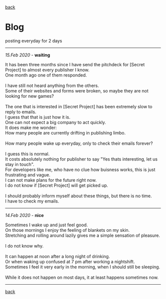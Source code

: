[back](index) <br>

<h1>Blog</h1>
posting everyday for 2 days

-----------------------------------------

*15.Feb 2020* - **waiting**

It has been three months since I have send the pitchdeck for [Secret Project] to almost every publisher I know.<br>
One month ago one of them responded.<br>
<br>
I have still not heard anything from the others.<br>
Some of their websites and forms were broken, so maybe they are not looking for new games?<br>
<br>
The one that is interested in [Secret Project] has been extremely slow to reply to emails.<br>
I guess that that is just how it is.<br>
One can not expect a big company to act quickly.<br>
It does make me wonder:<br>
How many people are currently drifting in publishing limbo.<br>
<br>
How many people wake up everyday, only to check their emails forever?
<br>
<br>
I guess this is normal.<br>
It costs absolutely nothing for publisher to say "Yes thats interesting, let us stay in touch".<br>
For developers like me, who have no clue how buisness works, this is just frustrating and vague.<br>
I can not make plans for the future right now. <br>
I do not know if [Secret Project] will get picked up.<br>
<br>
I should probably inform myself about these things, but there is no time.<br>
I have to check my emails.<br>

-----------------------------------------

*14.Feb 2020* - **nice**

Sometimes I wake up and just feel good.<br>
On those mornings I enjoy the feeling of blankets on my skin. <br>
Stretching and rolling around lazily gives me a simple sensation of pleasure.<br>
<br>
I do not know why. <br>
<br>
It can happen at noon after a long night of drinking. <br>
Or when waking up confused at 7 pm after working a nightshift. <br>
Sometimes I feel it very early in the morning, when I should still be sleeping.<br>
<br>
While it does not happen on most days, it at least happens sometimes now.<br>

------------------------------------------------------------
[back](index)
